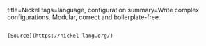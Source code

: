 title=Nickel
tags=language, configuration
summary=Write complex configurations. Modular, correct and boilerplate-free.
~~~~~~

[Source](https://nickel-lang.org/)

